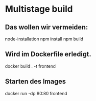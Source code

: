 # Multistage build

## Das wollen wir vermeiden:
node-installation
npm install
npm build

## Wird im Dockerfile erledigt.
docker build . -t frontend

## Starten des Images
docker run -dp 80:80 frontend
